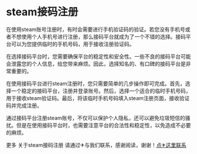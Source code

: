 # steam接码注册

在使用steam账号注册时，有时会需要进行手机验证码的验证。若您没有手机号或者不想使用个人手机号进行注册，那么接码平台就成为了一个不错的选择。接码平台可以为您提供临时的手机号码，用于接收注册验证码。

在选择接码平台时，您需要确保平台的稳定性和安全性。一些不良的接码平台可能会泄露您的个人信息，给您带来麻烦。因此，选择知名的、有口碑的接码平台是非常重要的。

在使用接码平台进行steam注册时，您只需要简单的几步操作即可完成。首先，选择一个稳定的接码平台，注册并登录账号。然后，选择一个适合的临时手机号码，用于接收steam验证码。最后，将该临时手机号码填入steam注册页面，接收验证码并完成注册。

通过接码平台注册steam账号，不仅可以保护个人隐私，还可以避免垃圾短信的骚扰。但是在使用接码平台时，也需要注意平台的合法性和稳定性，以免造成不必要的麻烦。

更多 关于steam接码注册 请通过✈与我们联系，感谢阅读，谢谢！[点✈这里联系](https://111.k02.cc)